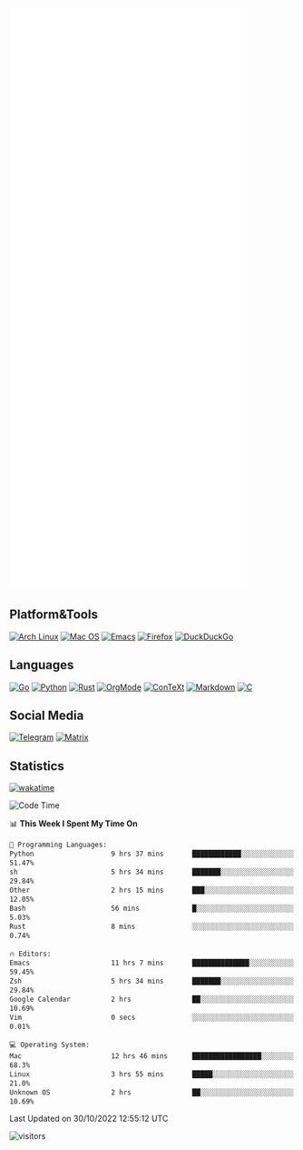 ![Metrics](https://github.com/SteamedFish/SteamedFish/blob/master/github-metrics.svg)

## Platform&Tools

[![Arch Linux](https://img.shields.io/badge/ArchLinux-1793D1?logo=arch-linux&logoColor=fff&style=flat-square)](https://archlinux.org/)
[![Mac OS](https://img.shields.io/badge/MacOS-000000?style=flat-square&logo=macos&logoColor=F0F0F0)](https://www.apple.com/macos/)
[![Emacs](https://img.shields.io/badge/Emacs-%237F5AB6.svg?&style=flat-square&logo=gnu-emacs&logoColor=white)](https://www.gnu.org/software/emacs/)
[![Firefox](https://img.shields.io/badge/Firefox-FF7139?style=flat-square&logo=Firefox-Browser&logoColor=white)](https://firefox.com/)
[![DuckDuckGo](https://img.shields.io/badge/DuckDuckGo-DE5833?style=flat-square&logo=DuckDuckGo&logoColor=white)](https://duckduckgo.com/)

## Languages

[![Go](https://img.shields.io/badge/Golang-%2300ADD8.svg?style=flat-square&logo=go&logoColor=white)](https://golang.org/)
[![Python](https://img.shields.io/badge/Python-3670A0?style=flat-square&logo=python&logoColor=ffdd54)](https://www.python.org/)
[![Rust](https://img.shields.io/badge/Rust-%23000000.svg?style=flat-square&logo=rust&logoColor=white)](https://www.rust-lang.org/)
[![OrgMode](https://img.shields.io/badge/OrgMode-%23000000.svg?style=flat-square&logo=org&logoColor=white)](https://orgmode.org/)
[![ConTeXt](https://img.shields.io/badge/ConTeXt-%23008080.svg?style=flat-square&logo=latex&logoColor=white)](https://contextgarden.net/)
[![Markdown](https://img.shields.io/badge/MarkDown-%23000000.svg?style=flat-square&logo=markdown&logoColor=white)](https://daringfireball.net/projects/markdown/)
[![C](https://img.shields.io/badge/C-%2300599C.svg?style=flat-square&logo=c&logoColor=white)](https://www.iso.org/standard/74528.html)

## Social Media
[![Telegram](https://img.shields.io/badge/SteamedFish-2CA5E0?style=social&logo=telegram&logoColor=white)](https://t.me/SteamedFish)
[![Matrix](https://img.shields.io/badge/SteamedFish-2CA5E0?style=social&logo=matrix&logoColor=black)](https://matrix.to/#/@i:steamedfish.org)

## Statistics
[![wakatime](https://wakatime.com/badge/user/168280d6-fcf2-4b4f-ad3a-dc4612f35b38.svg)](https://wakatime.com/@168280d6-fcf2-4b4f-ad3a-dc4612f35b38)

<!--START_SECTION:waka-->
![Code Time](http://img.shields.io/badge/Code%20Time-2%2C101%20hrs%2037%20mins-blue)

📊 **This Week I Spent My Time On** 

```text
💬 Programming Languages: 
Python                   9 hrs 37 mins       ████████████░░░░░░░░░░░░░   51.47% 
sh                       5 hrs 34 mins       ███████░░░░░░░░░░░░░░░░░░   29.84% 
Other                    2 hrs 15 mins       ███░░░░░░░░░░░░░░░░░░░░░░   12.05% 
Bash                     56 mins             █░░░░░░░░░░░░░░░░░░░░░░░░   5.03% 
Rust                     8 mins              ░░░░░░░░░░░░░░░░░░░░░░░░░   0.74%

🔥 Editors: 
Emacs                    11 hrs 7 mins       ██████████████░░░░░░░░░░░   59.45% 
Zsh                      5 hrs 34 mins       ███████░░░░░░░░░░░░░░░░░░   29.84% 
Google Calendar          2 hrs               ██░░░░░░░░░░░░░░░░░░░░░░░   10.69% 
Vim                      0 secs              ░░░░░░░░░░░░░░░░░░░░░░░░░   0.01%

💻 Operating System: 
Mac                      12 hrs 46 mins      █████████████████░░░░░░░░   68.3% 
Linux                    3 hrs 55 mins       █████░░░░░░░░░░░░░░░░░░░░   21.0% 
Unknown OS               2 hrs               ██░░░░░░░░░░░░░░░░░░░░░░░   10.69%

```


 Last Updated on 30/10/2022 12:55:12 UTC
<!--END_SECTION:waka-->

![visitors](https://visitor-badge.laobi.icu/badge?page_id=SteamedFish.SteamedFish)
